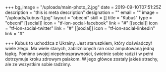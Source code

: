 +++
bg_image = "/uploads/main-photo_2.jpg"
date = 2019-09-10T07:51:25Z
description = "this is meta description"
designation = ""
email = ""
image = "/uploads/kubus-1.jpg"
layout = "obecni"
skill = []
title = "Kubuś"
type = "obecni"
[[social]]
icon = "tf-ion-social-facebook"
link = "#"
[[social]]
icon = "tf-ion-social-twitter"
link = "#"
[[social]]
icon = "tf-ion-social-linkedin"
link = "#"

+++
Kubuś to uchodźca z Ukrainy. Jest  staruszkiem, który doświadczył wiele złego. Ma wiele starych, zabliźnionych ran oraz amputowaną jedną łapkę. Pomimo swojej niepełnosprawności, świetnie sobie radzi i w pełni dotrzymuje kroku zdrowym psiakom. W jego główce zostały jakieś strachy, ale ze wszystkim sobie radzimy.